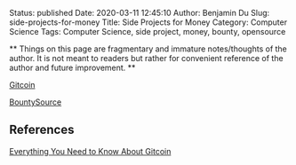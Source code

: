 Status: published
Date: 2020-03-11 12:45:10
Author: Benjamin Du
Slug: side-projects-for-money
Title: Side Projects for Money
Category: Computer Science
Tags: Computer Science, side project, money, bounty, opensource

**
Things on this page are fragmentary and immature notes/thoughts of the author.
It is not meant to readers but rather for convenient reference of the author and future improvement.
**


[Gitcoin](https://gitcoin.co/)

[BountySource](https://www.bountysource.com/)

## References

[Everything You Need to Know About Gitcoin](https://medium.com/gitcoin/everything-you-need-to-know-about-gitcoin-fe2e3e292a21)